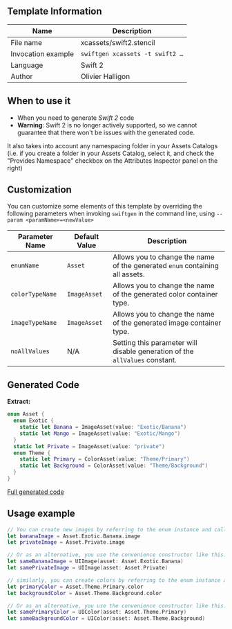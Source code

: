 ## Template Information

| Name      | Description       |
| --------- | ----------------- |
| File name | xcassets/swift2.stencil |
| Invocation example | `swiftgen xcassets -t swift2 …` |
| Language | Swift 2 |
| Author | Olivier Halligon |

## When to use it

- When you need to generate *Swift 2* code
- **Warning**: Swift 2 is no longer actively supported, so we cannot guarantee that there won't be issues with the generated code.

It also takes into account any namespacing folder in your Assets Catalogs (i.e. if you create a folder in your Assets Catalog, select it, and check the "Provides Namespace" checkbox on the Attributes Inspector panel on the right)

## Customization

You can customize some elements of this template by overriding the following parameters when invoking `swiftgen` in the command line, using `--param <paramName>=<newValue>`

| Parameter Name | Default Value | Description |
| -------------- | ------------- | ----------- |
| `enumName` | `Asset` | Allows you to change the name of the generated `enum` containing all assets. |
| `colorTypeName` | `ImageAsset` | Allows you to change the name of the generated color container type. |
| `imageTypeName` | `ImageAsset` | Allows you to change the name of the generated image container type. |
| `noAllValues` | N/A | Setting this parameter will disable generation of the `allValues` constant. |

## Generated Code

**Extract:**

```swift
enum Asset {
  enum Exotic {
    static let Banana = ImageAsset(value: "Exotic/Banana")
    static let Mango = ImageAsset(value: "Exotic/Mango")
  }
  static let Private = ImageAsset(value: "private")
  enum Theme {
  	static let Primary = ColorAsset(value: "Theme/Primary")
  	static let Background = ColorAsset(value: "Theme/Background")
  }
}
```

[Full generated code](https://github.com/SwiftGen/templates/blob/master/Tests/Expected/XCAssets/swift2-context-defaults.swift)

## Usage example

```swift
// You can create new images by referring to the enum instance and calling `.image` on it:
let bananaImage = Asset.Exotic.Banana.image
let privateImage = Asset.Private.image

// Or as an alternative, you use the convenience constructor like this:
let sameBananaImage = UIImage(asset: Asset.Exotic.Banana)
let samePrivateImage = UIImage(asset: Asset.Private)

// similarly, you can create colors by referring to the enum instance and calling `.color` on it:
let primaryColor = Asset.Theme.Primary.color
let backgroundColor = Asset.Theme.Background.color

// Or as an alternative, you use the convenience constructor like this:
let samePrimaryColor = UIColor(asset: Asset.Theme.Primary)
let sameBackgroundColor = UIColor(asset: Asset.Theme.Background)
```
